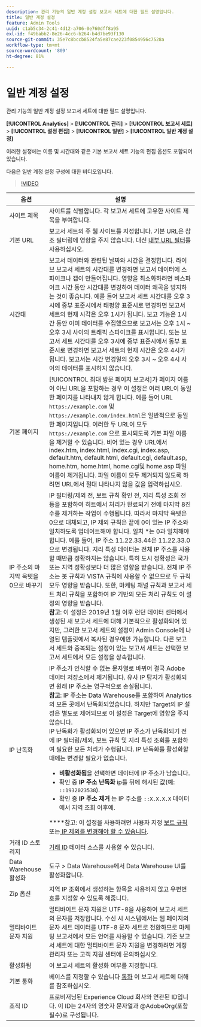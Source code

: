 ```yaml
---
description: 관리 기능의 일반 계정 설정 보고서 세트에 대한 필드 설명입니다.
title: 일반 계정 설정
feature: Admin Tools
uuid: c1ab5c34-2c41-4d12-a706-0e760dff8a95
exl-id: f49babb2-8e26-4cc6-b264-b4d7be93f130
source-git-commit: 35e7c8bccb8524fa5e87cae223f0854956c7528a
workflow-type: tm+mt
source-wordcount: '809'
ht-degree: 81%

---
```


# 일반 계정 설정

관리 기능의 일반 계정 설정 보고서 세트에 대한 필드 설명입니다.

**[!UICONTROL Analytics]** > **[!UICONTROL 관리]** > **[!UICONTROL 보고서 세트]** > **[!UICONTROL 설정 편집]** > **[!UICONTROL 일반]** > **[!UICONTROL 일반 계정 설정]**

이러한 설정에는 이름 및 시간대와 같은 기본 보고서 세트 기능의 편집 옵션도 포함되어 있습니다.

다음은 일반 계정 설정 구성에 대한 비디오입니다.

>[!VIDEO](https://video.tv.adobe.com/v/332330/?quality=12)

| 옵션 | 설명 |
|--- |--- |
| 사이트 제목 | 사이트를 식별합니다. 각 보고서 세트에 고유한 사이트 제목을 부여합니다. |
| 기본 URL | 보고서 세트의 주 웹 사이트를 지정합니다. 기본 URL은 참조 필터링에 영향을 주지 않습니다. 대신 [내부 URL 필터](/help/admin/admin/c-manage-report-suites/c-edit-report-suites/general/internal-url-filter-admin.md)를 사용하십시오. |
| 시간대 | 보고서 데이터와 관련된 날짜와 시간을 결정합니다.  라이브 보고서 세트의 시간대를 변경하면 보고서 데이터에 스파이크나 갭이 만들어집니다. 영향을 최소화하려면 비스파이크 시간 동안 시간대를 변경하여 데이터 왜곡을 방지하는 것이 좋습니다.  예를 들어 보고서 세트 시간대를 오후 3시에 중부 표준시에서 태평양 표준시로 변경하면 보고서 세트의 현재 시각은 오후 1시가 됩니다. 보고 기능은 1시간 동안 이미 데이터를 수집했으므로 보고서는 오후 1시 ~ 오후 3시 사이의 트래픽 스파이크를 표시합니다.  또는 보고서 세트 시간대를 오후 3시에 중부 표준시에서 동부 표준시로 변경하면 보고서 세트의 현재 시간은 오후 4시가 됩니다. 보고서는 시간 변경일의 오후 3시 ~ 오후 4시 사이의 데이터를 표시하지 않습니다. |
| 기본 페이지 | [!UICONTROL 최대 방문 페이지 보고서]가 페이지 이름이 아닌 URL을 포함하는 경우 이 설정은 여러 URL이 동일한 페이지를 나타내지 않게 합니다. 예를 들어 URL `https://example.com` 및 `https://example.com/index.html`은 일반적으로 동일한 페이지입니다. 이러한 두 URL이 모두 `https://example.com` 으로 표시되도록 기본 파일 이름을 제거할 수 있습니다.  비어 있는 경우 URL에서 index.htm, index.html, index.cgi, index.asp, default.htm, default.html, default.cgi, default.asp, home.htm, home.html, home.cgi및 home.asp 파일 이름이 제거됩니다.  파일 이름이 모두 제거되지 않도록 하려면 URL에서 절대 나타나지 않을 값을 입력하십시오. |
| IP 주소의 마지막 옥텟을 0으로 바꾸기 | IP 필터링/제외 전, 보트 규칙 확인 전, 지리 특성 조회 전 등을 포함하여 히트에서 처리가 완료되기 전에 마지막 8진수를 제거하는 작업이 수행됩니다. 따라서 마지막 옥텟은 0으로 대체되고, IP 제외 규칙은 끝에 0이 있는 IP 주소와 일치하도록 업데이트해야 합니다. 일치 *는 0과 일치해야 합니다. 예를 들어, IP 주소 11.22.33.44은 11.22.33.0으로 변경됩니다. 지리 특성 데이터는 전체 IP 주소를 사용할 때만큼 정확하지는 않습니다. 특히 도시 정확성은 국가 또는 지역 정확성보다 더 많은 영향을 받습니다. 전체 IP 주소는 봇 규칙과 VISTA 규칙에 사용할 수 없으므로 두 규칙 모두 영향을 받습니다. 또한, 마케팅 채널 규칙과 보고서 세트 처리 규칙을 포함하여 IP 기반의 모든 처리 규칙도 이 설정의 영향을 받습니다. <br> **참고**: 이 설정은 2019년 1월 이후 런던 데이터 센터에서 생성된 새 보고서 세트에 대해 기본적으로 활성화되어 있지만, 그러한 보고서 세트의 설정이 Admin Console에 나열된 템플릿에서 복사된 경우에만 가능합니다. 다른 보고서 세트와 중복되는 설정이 있는 보고서 세트는 선택한 보고서 세트에서 모든 설정을 상속합니다. |
| IP 난독화 | IP 주소가 인식할 수 없는 문자열로 바뀌어 결국 Adobe 데이터 저장소에서 제거됩니다. 유사 IP 탐지가 활성화되면 원래 IP 주소는 영구적으로 손실됩니다. <br> **참고**: IP 주소는 Data Warehouse를 포함하여 Analytics의 모든 곳에서 난독화되었습니다. 하지만 Target의 IP 설정은 별도로 제어되므로 이 설정은 Target에 영향을 주지 않습니다.<br> IP 난독화가 활성화되어 있으면 IP 주소가 난독화되기 전에 IP 필터링/제외, 보트 규칙 및 지리 특성 조회를 포함하여 필요한 모든 처리가 수행됩니다. IP 난독화를 활성화할 때에는 변경할 필요가 없습니다.<ul><li>**비활성화됨**&#x200B;을 선택하면 데이터에 IP 주소가 남습니다.</li><li>확인 중 **IP 주소 난독화** ip를 뒤에 해시된 값(예: `::1932023538`).</li><li>확인 중 **IP 주소 제거** 는 IP 주소를 `::X.X.X.X` 데이터에서 지역 조회 이후에.</li></ul>****&#x200B;참고: 이 설정을 사용하려면 사용자 지정 [ 보트 규칙](/help/admin/admin/bot-removal/bot-rules.md) 또는[ IP 제외를 변경해야 할 수 있습니다](/help/admin/admin/exclude-ip.md). |
| 거래 ID 스토리지 | [거래 ID](/help/import/c-data-sources/c-datasrc-types/datasrc-transactionid.md) 데이터 소스를 사용할 수 있습니다. |
| Data Warehouse 활성화 | 도구 > Data Warehouse에서 Data Warehouse UI를 활성화합니다. |
| Zip 옵션 | 지역 IP 조회에서 생성하는 항목을 사용하지 않고 우편번호를 지정할 수 있도록 해줍니다. |
| 멀티바이트 문자 지원 | 멀티바이트 문자 지원은 UTF-8을 사용하여 보고서 세트의 문자를 저장합니다. 수신 시 시스템에서는 웹 페이지의 문자 세트 데이터를 UTF-8 문자 세트로 전환하므로 마케팅 보고서에서 모든 언어를 사용할 수 있습니다. 기존 보고서 세트에 대한 멀티바이트 문자 지원을 변경하려면 계정 관리자 또는 고객 지원 센터에 문의하십시오. |
| 활성화됨 | 이 보고서 세트의 활성화 여부를 지정합니다. |
| 기본 통화 | 베이스를 지정할 수 있습니다 [통화](https://experienceleague.adobe.com/docs/analytics/implementation/vars/config-vars/currencycode.html?lang=ko-KR) 이 보고서 세트에 대해 를 참조하십시오. |
| 조직 ID | 프로비저닝된 Experience Cloud 회사와 연관된 ID입니다. 이 ID는 24자의 영숫자 문자열과 @AdobeOrg(포함 필수)로 구성됩니다. |